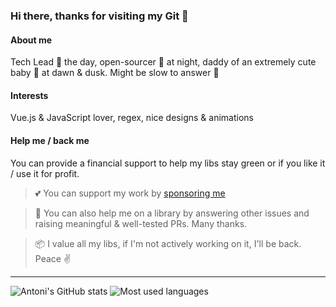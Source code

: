### Hi there, thanks for visiting my Git 💚

#### About me
Tech Lead 🧢 the day, open-sourcer 🧙 at night, daddy of an extremely cute baby 🐣 at dawn & dusk.
Might be slow to answer 🤷

#### Interests
Vue.js & JavaScript lover, regex, nice designs & animations


#### Help me / back me
You can provide a financial support to help my libs stay green or if you like it / use it for profit.
> 💕 You can support my work by [sponsoring me](https://github.com/sponsors/antoniandre)

> 🔨 You can also help me on a library by answering other issues and raising meaningful & well-tested PRs. Many thanks.

> 📦 I value all my libs, if I'm not actively working on it, I'll be back. Peace ✌️
___

![Antoni's GitHub stats](https://github-readme-stats.vercel.app/api?username=antoniandre&hide=prs&text_color=586069&layout=compact&hide_border=true&show_icons=true)
![Most used languages](https://github-readme-stats.vercel.app/api/top-langs/?username=antoniandre&text_color=586069&layout=compact&hide_border=true&title_color=0366d6&count_private=true&include_all_commits=true&show_icons=true)
